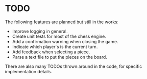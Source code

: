 # TODO

The following features are planned but still in the works:

- Improve logging in general.
- Create unit tests for most of the chess engine.
- Add a confirmation warning when closing the game.
- Indicate which player's is the current turn.
- Add feedback when selecting a piece.
- Parse a text file to put the pieces on the board.

There are also many TODOs thrown around in the code, for specific implementation
details.
